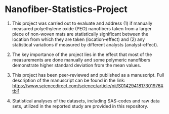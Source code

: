 # Nanofiber-Statistics-Project

1. This project was carried out to evaluate and address (1) if manually measured polyethylene oxide (PEO) nanofibers taken from a larger piece of non-woven mats are statistically significant between the  location from which they are taken (location-effect) and (2) any statistical variations if measured by different analysts (analyst-effect).    

2. The key importance of the project lies in the effect that most of the measurements are done manually and some polymeric nanofibers demonstrate higher standard deviation from the mean values. 

3. This project has been peer-reviewed and published as a manuscript. Full description of the manuscript can be found in the link: https://www.sciencedirect.com/science/article/pii/S0142941817301976#tbl1

4. Statistical analyses of the datasets, including SAS-codes and raw data sets, utilized in the reported study are provided in this repository. 


